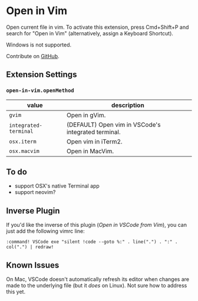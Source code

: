 # Open in Vim

Open current file in vim. To activate this extension, press Cmd+Shift+P and
search for "Open in Vim" (alternatively, assign a Keyboard Shortcut).

Windows is not supported.

Contribute on [GitHub](https://github.com/jonsmithers/vscode-open-in-vim).

## Extension Settings

### `open-in-vim.openMethod`

| value                 | description                                         |
| --------------------- | --------------------------------------------------- |
| `gvim`                | Open in gVim.                                       |
| `integrated-terminal` | (DEFAULT) Open vim in VSCode's integrated terminal. |
| `osx.iterm`           | Open vim in iTerm2.                                 |
| `osx.macvim`          | Open in MacVim.                                     |

## To do

- support OSX's native Terminal app
- support neovim?

## Inverse Plugin

If you'd like the inverse of this plugin (*Open in VSCode from Vim*), you can
just add the following vimrc line:

```
:command! VSCode exe "silent !code --goto %:" . line(".") . ":" . col(".") | redraw!
```

## Known Issues

On Mac, VSCode doesn't automatically refresh its editor when changes are made
to the underlying file (but it _does_ on Linux). Not sure how to address this
yet.
